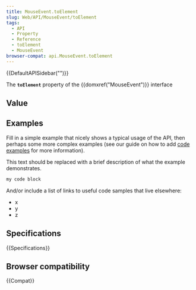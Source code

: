 ```yaml
---
title: MouseEvent.toElement
slug: Web/API/MouseEvent/toElement
tags:
  - API
  - Property
  - Reference
  - toElement
  - MouseEvent
browser-compat: api.MouseEvent.toElement
---
```

{{DefaultAPISidebar("")}}

The **`toElement`** property of the {{domxref("MouseEvent")}} interface 

## Value



## Examples

Fill in a simple example that nicely shows a typical usage of the API, then perhaps some more complex examples (see our guide on how to add [code examples](/en-US/docs/MDN/Contribute/Structures/Code_examples) for more information).

This text should be replaced with a brief description of what the example demonstrates.

```js
my code block
```

And/or include a list of links to useful code samples that live elsewhere:

*   x
*   y
*   z

## Specifications

{{Specifications}}

## Browser compatibility

{{Compat}}


